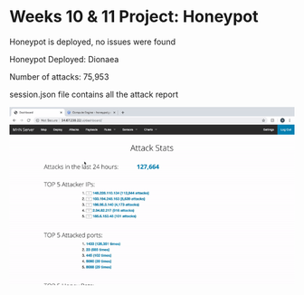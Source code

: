 # Weeks 10 & 11 Project: Honeypot

Honeypot is deployed, no issues were found

Honeypot Deployed: Dionaea

Number of attacks: 75,953

session.json file contains all the attack report

![gif](honeypot.gif)
